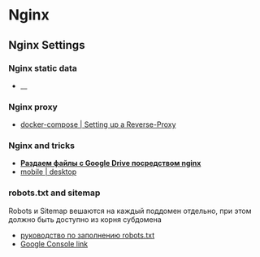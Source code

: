 # Nginx


## Nginx Settings

### Nginx static data
- __ 

### Nginx proxy
- [docker-compose | Setting up a Reverse-Proxy](https://dev.to/domysee/setting-up-a-reverse-proxy-with-nginx-and-docker-compose-29jg)

### Nginx and tricks
- [**Раздаем файлы с Google Drive посредством nginx**](https://habr.com/ru/post/460685/)
- [mobile | desktop](https://alvinalexander.com/technology/nginx-redirect-mobile-devices-users-mobile-website)

### robots.txt and sitemap  
Robots и Sitemap вешаются на каждый поддомен отдельно, при этом должно быть доступно из корня субдомена  
- [руководство по заполнению robots.txt](https://tools.pixelplus.ru/news/advanced-robots-txt)
- [Google Console link](https://search.google.com/search-console)